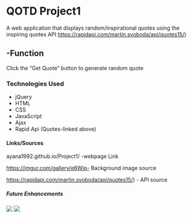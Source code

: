 
<h1>QOTD Project1</h1>

A web application that displays random/inspirational quotes using the inspiring quotes API https://rapidapi.com/martin.svoboda/api/quotes15/)

<h2>-Function </h2>
Click the “Get Quote” button to generate random quote

<h3>Technologies Used</h3>

* jQuery
* HTML
* CSS
* JavaScript
* Ajax
* Rapid Api (Quotes-linked above)



<h4>Links/Sources</h4>

ayana1992.github.io/Project1/ -webpage Link


https://imgur.com/gallery/e6Wip- Background image source 

https://rapidapi.com/martin.svoboda/api/quotes15/) - API source

<h5>Future Enhancements </h5>

<img src="https://github.com/AyanA1992/Project1/blob/main/Photos/TestPh.png?raw=true">
<img src="https://github.com/AyanA1992/Project1/blob/main/Photos/TestPh2.png?raw=true">

